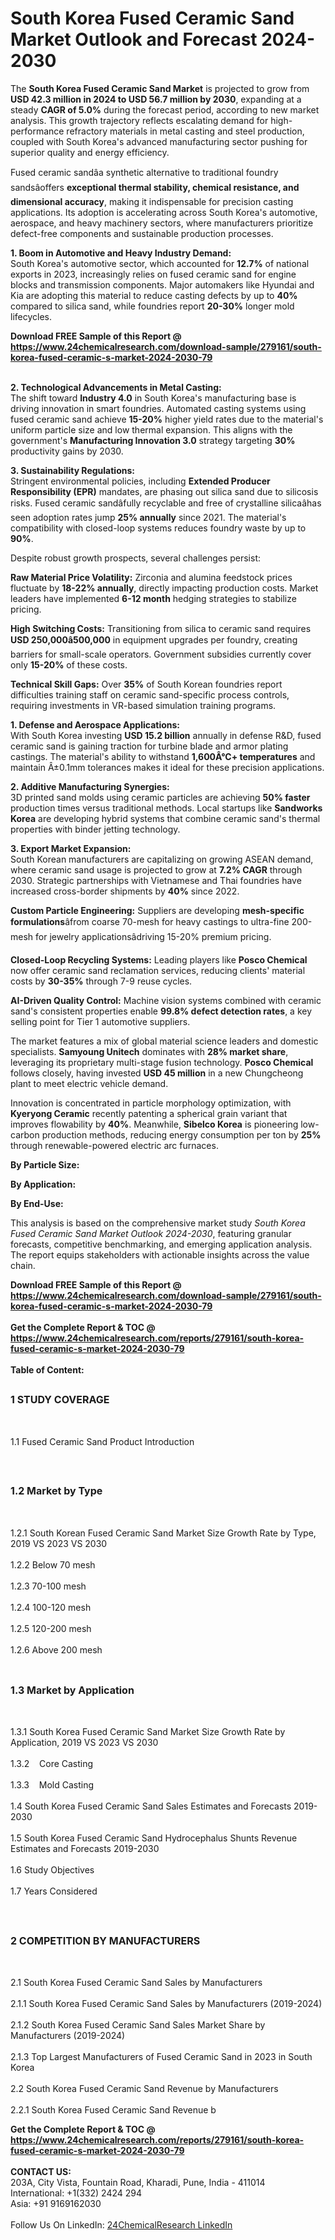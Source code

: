 <h1>South Korea Fused Ceramic Sand Market Outlook and Forecast 2024-2030</h1><p>The <strong>South Korea Fused Ceramic Sand Market</strong> is projected to grow from <strong>USD 42.3 million in 2024 to USD 56.7 million by 2030</strong>, expanding at a steady <strong>CAGR of 5.0%</strong> during the forecast period, according to new market analysis. This growth trajectory reflects escalating demand for high-performance refractory materials in metal casting and steel production, coupled with South Korea's advanced manufacturing sector pushing for superior quality and energy efficiency.</p><p>Fused ceramic sandâa synthetic alternative to traditional foundry sandsâoffers <strong>exceptional thermal stability, chemical resistance, and dimensional accuracy</strong>, making it indispensable for precision casting applications. Its adoption is accelerating across South Korea's automotive, aerospace, and heavy machinery sectors, where manufacturers prioritize defect-free components and sustainable production processes.</p><p><strong>1. Boom in Automotive and Heavy Industry Demand:</strong><br>
South Korea's automotive sector, which accounted for <strong>12.7%</strong> of national exports in 2023, increasingly relies on fused ceramic sand for engine blocks and transmission components. Major automakers like Hyundai and Kia are adopting this material to reduce casting defects by up to <strong>40%</strong> compared to silica sand, while foundries report <strong>20-30%</strong> longer mold lifecycles.</p><div><b>Download FREE Sample of this Report @ 
            <a href="https://www.24chemicalresearch.com/download-sample/279161/south-korea-fused-ceramic-s-market-2024-2030-79">
            https://www.24chemicalresearch.com/download-sample/279161/south-korea-fused-ceramic-s-market-2024-2030-79</a></b></div><br><p><strong>2. Technological Advancements in Metal Casting:</strong><br>
The shift toward <strong>Industry 4.0</strong> in South Korea's manufacturing base is driving innovation in smart foundries. Automated casting systems using fused ceramic sand achieve <strong>15-20%</strong> higher yield rates due to the material's uniform particle size and low thermal expansion. This aligns with the government's <strong>Manufacturing Innovation 3.0</strong> strategy targeting <strong>30%</strong> productivity gains by 2030.</p><p><strong>3. Sustainability Regulations:</strong><br>
Stringent environmental policies, including <strong>Extended Producer Responsibility (EPR)</strong> mandates, are phasing out silica sand due to silicosis risks. Fused ceramic sandâfully recyclable and free of crystalline silicaâhas seen adoption rates jump <strong>25% annually</strong> since 2021. The material's compatibility with closed-loop systems reduces foundry waste by up to <strong>90%</strong>.</p><p>Despite robust growth prospects, several challenges persist:</p><p><strong>Raw Material Price Volatility:</strong> Zirconia and alumina feedstock prices fluctuate by <strong>18-22% annually</strong>, directly impacting production costs. Market leaders have implemented <strong>6-12 month</strong> hedging strategies to stabilize pricing.</p><p><strong>High Switching Costs:</strong> Transitioning from silica to ceramic sand requires <strong>USD 250,000â500,000</strong> in equipment upgrades per foundry, creating barriers for small-scale operators. Government subsidies currently cover only <strong>15-20%</strong> of these costs.</p><p><strong>Technical Skill Gaps:</strong> Over <strong>35%</strong> of South Korean foundries report difficulties training staff on ceramic sand-specific process controls, requiring investments in VR-based simulation training programs.</p><p><strong>1. Defense and Aerospace Applications:</strong><br>
With South Korea investing <strong>USD 15.2 billion</strong> annually in defense R&amp;D, fused ceramic sand is gaining traction for turbine blade and armor plating castings. The material's ability to withstand <strong>1,600Â°C+ temperatures</strong> and maintain Â±0.1mm tolerances makes it ideal for these precision applications.</p><p><strong>2. Additive Manufacturing Synergies:</strong><br>
3D printed sand molds using ceramic particles are achieving <strong>50% faster</strong> production times versus traditional methods. Local startups like <strong>Sandworks Korea</strong> are developing hybrid systems that combine ceramic sand's thermal properties with binder jetting technology.</p><p><strong>3. Export Market Expansion:</strong><br>
South Korean manufacturers are capitalizing on growing ASEAN demand, where ceramic sand usage is projected to grow at <strong>7.2% CAGR</strong> through 2030. Strategic partnerships with Vietnamese and Thai foundries have increased cross-border shipments by <strong>40%</strong> since 2022.</p><p><strong>Custom Particle Engineering:</strong> Suppliers are developing <strong>mesh-specific formulations</strong>âfrom coarse 70-mesh for heavy castings to ultra-fine 200-mesh for jewelry applicationsâdriving 15-20% premium pricing.</p><p><strong>Closed-Loop Recycling Systems:</strong> Leading players like <strong>Posco Chemical</strong> now offer ceramic sand reclamation services, reducing clients' material costs by <strong>30-35%</strong> through 7-9 reuse cycles.</p><p><strong>AI-Driven Quality Control:</strong> Machine vision systems combined with ceramic sand's consistent properties enable <strong>99.8% defect detection rates</strong>, a key selling point for Tier 1 automotive suppliers.</p><p>The market features a mix of global material science leaders and domestic specialists. <strong>Samyoung Unitech</strong> dominates with <strong>28% market share</strong>, leveraging its proprietary multi-stage fusion technology. <strong>Posco Chemical</strong> follows closely, having invested <strong>USD 45 million</strong> in a new Chungcheong plant to meet electric vehicle demand.</p><p>Innovation is concentrated in particle morphology optimization, with <strong>Kyeryong Ceramic</strong> recently patenting a spherical grain variant that improves flowability by <strong>40%</strong>. Meanwhile, <strong>Sibelco Korea</strong> is pioneering low-carbon production methods, reducing energy consumption per ton by <strong>25%</strong> through renewable-powered electric arc furnaces.</p><p><strong>By Particle Size:</strong>
		</p><p><strong>By Application:</strong>
		</p><p><strong>By End-Use:</strong>
		</p><p>This analysis is based on the comprehensive market study <em>South Korea Fused Ceramic Sand Market Outlook 2024-2030</em>, featuring granular forecasts, competitive benchmarking, and emerging application analysis. The report equips stakeholders with actionable insights across the value chain.</p><div><b>Download FREE Sample of this Report @ 
            <a href="https://www.24chemicalresearch.com/download-sample/279161/south-korea-fused-ceramic-s-market-2024-2030-79">
            https://www.24chemicalresearch.com/download-sample/279161/south-korea-fused-ceramic-s-market-2024-2030-79</a></b></div><br><div><b>Get the Complete Report & TOC @ 
            <a href="https://www.24chemicalresearch.com/reports/279161/south-korea-fused-ceramic-s-market-2024-2030-79">
            https://www.24chemicalresearch.com/reports/279161/south-korea-fused-ceramic-s-market-2024-2030-79</a></b></div><br>
            <b>Table of Content:</b><p><h2><span style="font-size:16px"><strong>1 STUDY COVERAGE</strong></span></h2><br />
<p>1.1 Fused Ceramic Sand Product Introduction</p><br />
<h2><span style="font-size:16px"><strong>1.2 Market by Type</strong></span></h2><br />
<p>1.2.1 South Korean Fused Ceramic Sand Market Size Growth Rate by Type, 2019 VS 2023 VS 2030<br /><br />
1.2.2 Below 70 mesh&nbsp;&nbsp; &nbsp;<br /><br />
1.2.3 70-100 mesh<br /><br />
1.2.4 100-120 mesh<br /><br />
1.2.5 120-200 mesh<br /><br />
1.2.6 Above 200 mesh<br /><br />
<h2><span style="font-size:16px"><strong>1.3 Market by Application</strong></span></h2><br />
<p>1.3.1 South Korea Fused Ceramic Sand Market Size Growth Rate by Application, 2019 VS 2023 VS 2030<br /><br />
1.3.2&nbsp;&nbsp; &nbsp;Core Casting<br /><br />
1.3.3&nbsp;&nbsp; &nbsp;Mold Casting<br /><br />
1.4 South Korea Fused Ceramic Sand Sales Estimates and Forecasts 2019-2030<br /><br />
1.5 South Korea Fused Ceramic Sand Hydrocephalus Shunts Revenue Estimates and Forecasts 2019-2030<br /><br />
1.6 Study Objectives<br /><br />
1.7 Years Considered</p><br />
<h2><span style="font-size:16px"><strong>2 COMPETITION BY MANUFACTURERS</strong></span></h2><br />
<p>2.1 South Korea Fused Ceramic Sand Sales by Manufacturers<br /><br />
2.1.1 South Korea Fused Ceramic Sand Sales by Manufacturers (2019-2024)<br /><br />
2.1.2 South Korea Fused Ceramic Sand Sales Market Share by Manufacturers (2019-2024)<br /><br />
2.1.3 Top Largest Manufacturers of Fused Ceramic Sand in 2023 in South Korea<br /><br />
2.2 South Korea Fused Ceramic Sand Revenue by Manufacturers<br /><br />
2.2.1 South Korea Fused Ceramic Sand Revenue b</p><div><b>Get the Complete Report & TOC @ 
            <a href="https://www.24chemicalresearch.com/reports/279161/south-korea-fused-ceramic-s-market-2024-2030-79">
            https://www.24chemicalresearch.com/reports/279161/south-korea-fused-ceramic-s-market-2024-2030-79</a></b></div><br><b>CONTACT US:</b><br>
            203A, City Vista, Fountain Road, Kharadi, Pune, India - 411014<br>
            International: +1(332) 2424 294<br>
            Asia: +91 9169162030 <br><br>
            Follow Us On LinkedIn: <a href="https://www.linkedin.com/company/24chemicalresearch/">24ChemicalResearch LinkedIn</a>